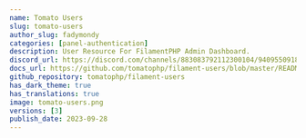 ```yaml
---
name: Tomato Users
slug: tomato-users
author_slug: fadymondy
categories: [panel-authentication]
description: User Resource For FilamentPHP Admin Dashboard.
discord_url: https://discord.com/channels/883083792112300104/940955091886817361
docs_url: https://github.com/tomatophp/filament-users/blob/master/README.md
github_repository: tomatophp/filament-users
has_dark_theme: true
has_translations: true
image: tomato-users.png
versions: [3]
publish_date: 2023-09-28
---
```

